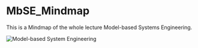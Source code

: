 # MbSE_Mindmap
This is a Mindmap of the whole lecture Model-based Systems Engineering.

![Model-based System Engineering](https://user-images.githubusercontent.com/43043269/118881904-dd0b4880-b8f3-11eb-8429-b9ca146570f7.png)
